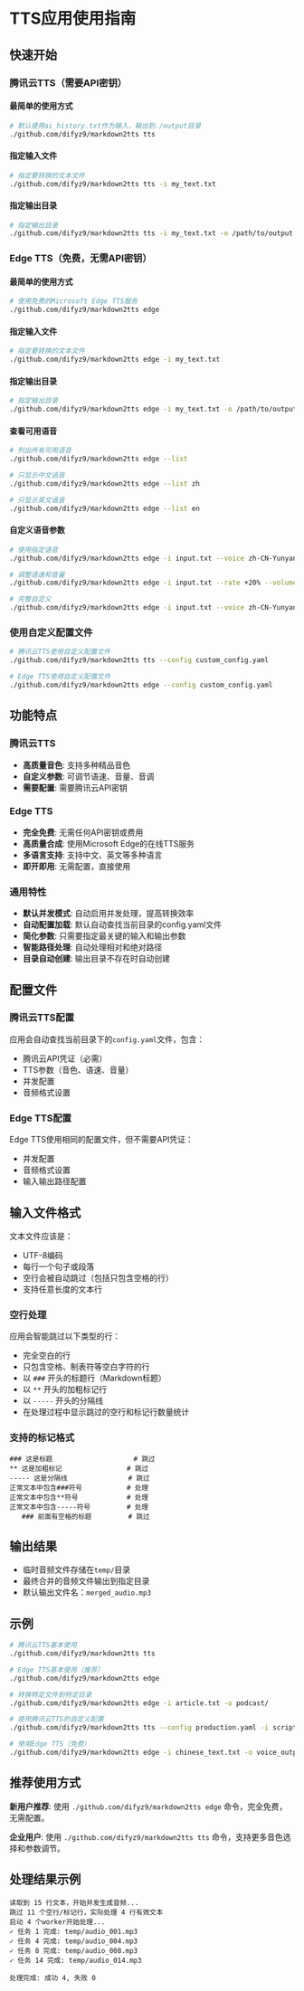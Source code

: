# TTS应用使用指南

## 快速开始

### 腾讯云TTS（需要API密钥）

#### 最简单的使用方式
```bash
# 默认使用ai_history.txt作为输入，输出到./output目录
./github.com/difyz9/markdown2tts tts
```

#### 指定输入文件
```bash
# 指定要转换的文本文件
./github.com/difyz9/markdown2tts tts -i my_text.txt
```

#### 指定输出目录
```bash
# 指定输出目录
./github.com/difyz9/markdown2tts tts -i my_text.txt -o /path/to/output
```

### Edge TTS（免费，无需API密钥）

#### 最简单的使用方式
```bash
# 使用免费的Microsoft Edge TTS服务
./github.com/difyz9/markdown2tts edge
```

#### 指定输入文件
```bash
# 指定要转换的文本文件
./github.com/difyz9/markdown2tts edge -i my_text.txt
```

#### 指定输出目录
```bash
# 指定输出目录
./github.com/difyz9/markdown2tts edge -i my_text.txt -o /path/to/output
```

#### 查看可用语音
```bash
# 列出所有可用语音
./github.com/difyz9/markdown2tts edge --list

# 只显示中文语音
./github.com/difyz9/markdown2tts edge --list zh

# 只显示英文语音
./github.com/difyz9/markdown2tts edge --list en
```

#### 自定义语音参数
```bash
# 使用指定语音
./github.com/difyz9/markdown2tts edge -i input.txt --voice zh-CN-YunyangNeural

# 调整语速和音量
./github.com/difyz9/markdown2tts edge -i input.txt --rate +20% --volume +10%

# 完整自定义
./github.com/difyz9/markdown2tts edge -i input.txt --voice zh-CN-YunyangNeural --rate +20% --volume +10% --pitch +5Hz
```

### 使用自定义配置文件
```bash
# 腾讯云TTS使用自定义配置文件
./github.com/difyz9/markdown2tts tts --config custom_config.yaml

# Edge TTS使用自定义配置文件
./github.com/difyz9/markdown2tts edge --config custom_config.yaml
```

## 功能特点

### 腾讯云TTS
- **高质量音色**: 支持多种精品音色
- **自定义参数**: 可调节语速、音量、音调
- **需要配置**: 需要腾讯云API密钥

### Edge TTS
- **完全免费**: 无需任何API密钥或费用
- **高质量合成**: 使用Microsoft Edge的在线TTS服务
- **多语言支持**: 支持中文、英文等多种语言
- **即开即用**: 无需配置，直接使用

### 通用特性
- **默认并发模式**: 自动启用并发处理，提高转换效率
- **自动配置加载**: 默认自动查找当前目录的config.yaml文件
- **简化参数**: 只需要指定最关键的输入和输出参数
- **智能路径处理**: 自动处理相对和绝对路径
- **目录自动创建**: 输出目录不存在时自动创建

## 配置文件

### 腾讯云TTS配置
应用会自动查找当前目录下的`config.yaml`文件，包含：
- 腾讯云API凭证（必需）
- TTS参数（音色、语速、音量）
- 并发配置
- 音频格式设置

### Edge TTS配置
Edge TTS使用相同的配置文件，但不需要API凭证：
- 并发配置
- 音频格式设置
- 输入输出路径配置

## 输入文件格式

文本文件应该是：
- UTF-8编码
- 每行一个句子或段落
- 空行会被自动跳过（包括只包含空格的行）
- 支持任意长度的文本行

### 空行处理
应用会智能跳过以下类型的行：
- 完全空白的行
- 只包含空格、制表符等空白字符的行
- 以 `###` 开头的标题行（Markdown标题）
- 以 `**` 开头的加粗标记行
- 以 `-----` 开头的分隔线
- 在处理过程中显示跳过的空行和标记行数量统计

### 支持的标记格式
```
### 这是标题                    # 跳过
** 这是加粗标记                # 跳过  
----- 这是分隔线               # 跳过
正常文本中包含###符号           # 处理
正常文本中包含**符号            # 处理
正常文本中包含-----符号         # 处理
   ### 前面有空格的标题         # 跳过
```

## 输出结果

- 临时音频文件存储在`temp/`目录
- 最终合并的音频文件输出到指定目录
- 默认输出文件名：`merged_audio.mp3`

## 示例

```bash
# 腾讯云TTS基本使用
./github.com/difyz9/markdown2tts tts

# Edge TTS基本使用（推荐）
./github.com/difyz9/markdown2tts edge

# 转换特定文件到特定目录
./github.com/difyz9/markdown2tts edge -i article.txt -o podcast/

# 使用腾讯云TTS的自定义配置
./github.com/difyz9/markdown2tts tts --config production.yaml -i script.txt -o final/

# 使用Edge TTS（免费）
./github.com/difyz9/markdown2tts edge -i chinese_text.txt -o voice_output/
```

## 推荐使用方式

**新用户推荐**: 使用 `./github.com/difyz9/markdown2tts edge` 命令，完全免费，无需配置。

**企业用户**: 使用 `./github.com/difyz9/markdown2tts tts` 命令，支持更多音色选择和参数调节。

## 处理结果示例

```
读取到 15 行文本，开始并发生成音频...
跳过 11 个空行/标记行，实际处理 4 行有效文本
启动 4 个worker开始处理...
✓ 任务 1 完成: temp/audio_001.mp3
✓ 任务 4 完成: temp/audio_004.mp3
✓ 任务 8 完成: temp/audio_008.mp3
✓ 任务 14 完成: temp/audio_014.mp3

处理完成: 成功 4, 失败 0
```
